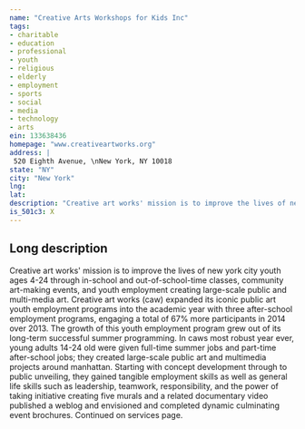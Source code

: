 ```yaml
---
name: "Creative Arts Workshops for Kids Inc"
tags:
- charitable
- education
- professional
- youth
- religious
- elderly
- employment
- sports
- social
- media
- technology
- arts
ein: 133638436
homepage: "www.creativeartworks.org"
address: |
 520 Eighth Avenue, \nNew York, NY 10018
state: "NY"
city: "New York"
lng: 
lat: 
description: "Creative art works' mission is to improve the lives of new york city youth ages 4-24 through in-school and out-of-school-time classes, community art-making events, and youth employment creating large-scale public and multi-media art. "
is_501c3: X
---
```


## Long description

Creative art works' mission is to improve the lives of new york city youth ages 4-24 through in-school and out-of-school-time classes, community art-making events, and youth employment creating large-scale public and multi-media art. Creative art works (caw) expanded its iconic public art youth employment programs into the academic year with three after-school employment programs, engaging a total of 67% more participants in 2014 over 2013. The growth of this youth employment program grew out of its long-term successful summer programming. In caws most robust year ever, young adults 14-24 old were given full-time summer jobs and part-time after-school jobs; they created large-scale public art and multimedia projects around manhattan. Starting with concept development through to public unveiling, they gained tangible employment skills as well as general life skills such as leadership, teamwork, responsibility, and the power of taking initiative creating five murals and a related documentary video published a weblog and envisioned and completed dynamic culminating event brochures. Continued on services page. 
